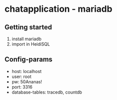 # chatapplication - mariadb

## Getting started
1. install mariadb
2. import in HeidiSQL


## Config-params
 - host: localhost
 - user: root
 - pw: 50Ananas!
 - port: 3316
 - database-tables: tracedb, countdb
